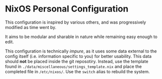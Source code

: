 # NixOS Personal Configuration
This configuration is inspired by various others, and was progressively modified as time went by.

It aims to be modular and sharable in nature while remaining easy enough to edit.

This configuration is technically *impure*, as it uses some data external to the config itself (i.e. information specific to you) for better usability. This data should **not** be placed inside the git reposotiry. Instead, use the template found in `./data/miscellaneous/settings_template.nix` and place the completed file in `/etc/nixos/`.
Use the `switch` alias to rebuild the system.
